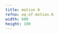 ```yaml
---
title: motion 6
refno: eq-of-motion.6
width: 600
height: 100
---
```


<script>
var x0=0, x1=0, v0=0, a=.05, t=0, vel, accel;
function setup() {
  createCanvas(600,100);
  vel = 0;
  accel = .05;
}

function draw() {
  background(200);
  //method 1
  x = x0 + v0*t + 0.5* a * Math.pow(t,2);
  t+=1;
  fill('green');
  ellipse(x,height/1.5,10,10);
  //method 2
  x1 += vel;
  vel += accel;
  fill('red');
  ellipse(x1,height/2.5,10,10);
}
</script>
